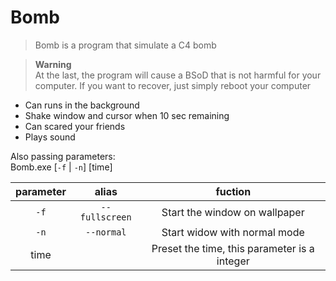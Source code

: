 # Bomb
> Bomb is a program that simulate a C4 bomb  

> **Warning**  
> At the last, the program will cause a BSoD that is not harmful for your computer. If you want to recover, just simply reboot your computer

- Can runs in the background
- Shake window and cursor when 10 sec remaining
- Can scared your friends
- Plays sound

Also passing parameters:  
Bomb.exe [`-f` | `-n`] [time]

|parameter|alias|fuction|
|:---:|:---:|:---:|
|`-f`|`--fullscreen`|Start the window on wallpaper|
|`-n`|`--normal`|Start widow with normal mode|
|time||Preset the time, this parameter is a integer|